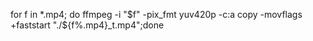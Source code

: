 for f in *.mp4; do ffmpeg -i "$f" -pix_fmt yuv420p -c:a copy -movflags +faststart  "./${f%.mp4}_t.mp4";done